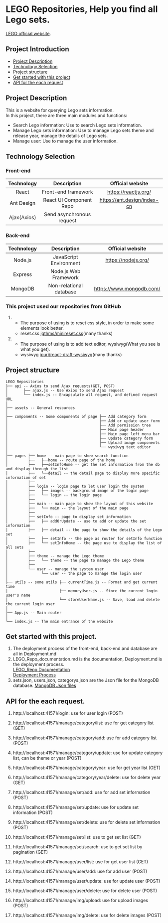 # LEGO Repositories, Help you find all Lego sets.

[LEGO official website](https://www.lego.com/en-ie).

## Project Introduction
- [Project Description](#Project-description)
- [Technology Selection](#technology-selection)
- [Project structure](#project-structure)
- [Get started with this project](#get-started-with-this-project)
- [API for the each request](#api-for-the-each-request)

## Project Description
This is a website for querying Lego sets information.<br>
In this project, there are three main modules and functions:
- Search Lego information: Use to search Lego sets information. 
- Manage Lego sets information: Use to manage Lego sets theme and release year, manage the details of Lego sets. 
- Manage user: Use to manage the user information.

## Technology Selection

### Front-end
|     Technology     |        Description       |                Official website                |
| :----------------: | :----------------------: | :--------------------------------------------: |
|       React        |    Front-end framework   |               https://reactjs.org/             |
|     Ant Design     |  React UI Component Repo |           https://ant.design/index-cn          |
|     Ajax(Axios)    | Send asynchronous request|                                                |

### Back-end
|     Technology     |        Description       |                Official website                |
| :----------------: | :----------------------: | :--------------------------------------------: |
|      Node.js       |  JavaScript Environment  |               https://nodejs.org/              |
|      Express       |   Node.js Web Framework  |                                                |
|      MongoDB       |  Non-relational database |             https://www.mongodb.com/           |

### This project used our repositories from GitHub
1. - The purpose of using is to reset css style, in order to make some elements look better.
   - reset.css [jgthms/minireset.css](https://github.com/jgthms/minireset.css)(many thanks)

2. - The purpose of using is to add text editor, wysiwyg(What you see is what you get).
   - wysiwyg [jpuri/react-draft-wysiwyg](https://github.com/jpuri/react-draft-wysiwyg)(many thanks)

## Project structure

```
LEGO Repositories
├── api -- Axios to send Ajax requests(GET, POST)
│       ├── ajax.js -- Use Axios to send Ajax request
│       └── index.js -- Encapsulate all request, and defined request URL
│
├── assets -- General resources
│
├── components -- Some components of page ├── Add category form
│                                         ├── Add or update user form
│                                         ├── Add permission tree
│                                         ├── Main page header
│                                         ├── Main page left menu bar
│                                         ├── Update category form
│                                         ├── Upload image components
│                                         └── wysiwyg text editor
│
├── pages ├── home -- main page to show search function
│         ├──   ├──home -- route page of the home
│         ├──   ├──setInfoHome -- get the set information from the db and display through the list
│         ├──   └──detail -- the detail page to display more specific information of set
│         ├──        
│         ├── login -- login page to let user login the system       
│         ├──   ├── images -- background image of the login page
│         ├──   └── login -- the login page
│         ├──
│         ├── main -- main page to show the layout of this website
│         ├──   └── main -- the layout of the main page
│         ├──
│         ├── setInfo -- page to display set information
│         ├──   ├── addOrUpdate -- use to add or update the set information
│         ├──   ├── detail -- the page to show the details of the Lego set 
│         ├──   ├── setInfo -- the page as router for setInfo function
│         ├──   └── setInfoHome -- the page use to display the list of all sets
│         ├──
│         ├── theme -- manage the Lego theme
│         ├──   └── theme -- the page to manage the Lego theme
│         ├──
│         └── user -- manage the system user
│               └── user -- the page to manage the login user
│
├── utils -- some utils ├── currentTime.js -- Format and get current time
│                       ├── memoryUser.js -- Store the current login user's name
│                       └── storeUserName.js -- Save, load and delete the current login user
│
├── App.js -- Main router
│
└── index.js -- The main entrance of the website

```

## Get started with this project.
1. The deployment process of the front-end, back-end and database are all in Deployment.md
2. LEGO_Repo_documentation.md is the documentation, Deployment.md is the deployment process.<br>
    [LEGO_Repo Documentation](docs/LEGO_Repo_documentation.md)<br>
    [Deployment Process](docs/Deployment.md)
3. sets.json, users.json, categorys.json are the Json file for the MongoDB database.
    [MongoDB Json files](docs/Json)


## API for the each request.
1. http://localhost:41571/login: use for user login (POST)
2. http://localhost:41571/manage/category/list: use for get category list (GET)
3. http://localhost:41571/manage/category/add: use for add category list (POST)
4. http://localhost:41571/manage/category/update: use for update category list, can be theme or year (POST)
5. http://localhost:41571/manage/category/year: use for get year list (GET)
6. http://localhost:41571/manage/category/year/delete: use for delete year (GET)

7. http://localhost:41571/manage/set/add: use for add set information (POST)
8. http://localhost:41571/manage/set/update: use for update set information (POST)
9. http://localhost:41571/manage/set/delete: use for delete set information (POST)
10. http://localhost:41571/manage/set/list: use to get set list (GET)
11. http://localhost:41571/manage/set/search: use to get set list by pagination (GET)

12. http://localhost:41571/manage/user/list: use for get user list (GET)
13. http://localhost:41571/manage/user/add: use for add user (POST)
14. http://localhost:41571/manage/user/update: use for update user (POST)
15. http://localhost:41571/manage/user/delete: use for delete user (POST)

16. http://localhost:41571/manage/img/upload: use for upload images (POST)
17. http://localhost:41571/manage/img/delete: use for delete images (POST)